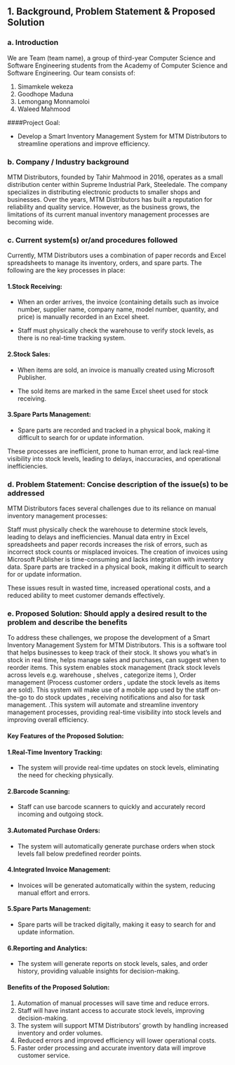 ## 1. Background, Problem Statement & Proposed Solution 

### a. Introduction
We are Team (team name), a group of third-year Computer Science and Software Engineering students from the Academy of Computer Science and Software Engineering. Our team consists of:
 
 1. Simamkele wekeza 
 2. Goodhope Maduna
 3. Lemongang Monnamoloi
 4. Waleed Mahmood
 
 ####Project Goal:
*  Develop a Smart Inventory Management System for MTM Distributors to streamline operations and improve efficiency.


### b. Company / Industry background
MTM Distributors, founded by Tahir Mahmood in 2016, operates as a small distribution center within Supreme Industrial Park, Steeledale. The company specializes in distributing electronic products to smaller shops and businesses. Over the years, MTM Distributors has built a reputation for reliability and quality service. However, as the business grows, the limitations of its current manual inventory management processes are becoming wide.
### c. Current system(s) or/and procedures followed
Currently, MTM Distributors uses a combination of paper records and Excel spreadsheets to manage its inventory, orders, and spare parts. The following are the key processes in place:

#### 1.Stock Receiving:

* When an order arrives, the invoice (containing details such as invoice number, supplier name, company name, model number, quantity, and price) is manually recorded in an Excel sheet.

* Staff must physically check the warehouse to verify stock levels, as there is no real-time tracking system.

#### 2.Stock Sales:

* When items are sold, an invoice is manually created using Microsoft Publisher.

* The sold items are marked in the same Excel sheet used for stock receiving.

#### 3.Spare Parts Management:

* Spare parts are recorded and tracked in a physical book, making it difficult to search for or update information.

These processes are inefficient, prone to human error, and lack real-time visibility into stock levels, leading to delays, inaccuracies, and operational inefficiencies.

### d. Problem Statement: Concise description of the issue(s) to be addressed
MTM Distributors faces several challenges due to its reliance on manual inventory management processes:

Staff must physically check the warehouse to determine stock levels, leading to delays and inefficiencies. 
Manual data entry in Excel spreadsheets and paper records increases the risk of errors, such as incorrect stock counts or misplaced invoices.
The creation of invoices using Microsoft Publisher is time-consuming and lacks integration with inventory data.
Spare parts are tracked in a physical book, making it difficult to search for or update information.

These issues result in wasted time, increased operational costs, and a reduced ability to meet customer demands effectively.
### e. Proposed Solution: Should apply a desired result to the problem and describe the benefits
To address these challenges, we propose the development of a Smart Inventory Management System for MTM Distributors. This is a software tool that helps businesses to keep track of their stock. It shows you what’s in stock in real time, helps manage sales and purchases, can suggest when to reorder items. This system enables stock management (track stock levels across levels e.g. warehouse , shelves , categorize items ), Order management (Process customer orders , update the stock levels as items are sold). This system will make use of a mobile app used by the staff on-the-go to do stock updates , receiving notifications and also for task management.
 .This system will automate and streamline inventory management processes, providing real-time visibility into stock levels and improving overall efficiency.

#### Key Features of the Proposed Solution:

####   1.Real-Time Inventory Tracking:

* The system will provide real-time updates on stock levels, eliminating the need for checking physically.

####	2.Barcode Scanning:

* Staff can use barcode scanners to quickly and accurately record incoming and outgoing stock.

####	3.Automated Purchase Orders:

* The system will automatically generate purchase orders when stock levels fall below predefined reorder points.

####	4.Integrated Invoice Management:

* Invoices will be generated automatically within the system, reducing manual effort and errors.

####	5.Spare Parts Management:

* Spare parts will be tracked digitally, making it easy to search for and update information.

####	6.Reporting and Analytics:

* The system will generate reports on stock levels, sales, and order history, providing valuable insights for decision-making.

#### Benefits of the Proposed Solution:

1. Automation of manual processes will save time and reduce errors.
2. Staff will have instant access to accurate stock levels, improving decision-making.
3. The system will support MTM Distributors’ growth by handling increased inventory and order volumes.
4. Reduced errors and improved efficiency will lower operational costs.
5. Faster order processing and accurate inventory data will improve customer service.
